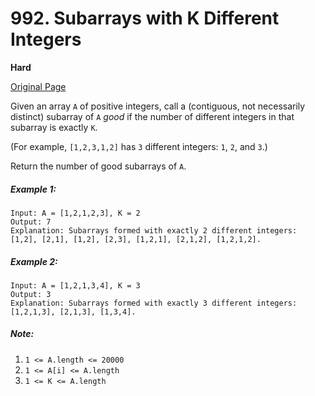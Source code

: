 # 992. Subarrays with K Different Integers

**Hard**

[Original Page](https://leetcode.com/problems/subarrays-with-k-different-integers/)

Given an array `A` of positive integers, call a (contiguous, not necessarily distinct) subarray of `A` _good_ if the number of different integers in that subarray is exactly `K`.

(For example, `[1,2,3,1,2]` has `3` different integers: `1`, `2`, and `3`.)

Return the number of good subarrays of `A`.

##### Example 1:
```
Input: A = [1,2,1,2,3], K = 2
Output: 7
Explanation: Subarrays formed with exactly 2 different integers: [1,2], [2,1], [1,2], [2,3], [1,2,1], [2,1,2], [1,2,1,2].
```

##### Example 2:
```
Input: A = [1,2,1,3,4], K = 3
Output: 3
Explanation: Subarrays formed with exactly 3 different integers: [1,2,1,3], [2,1,3], [1,3,4].
```

##### Note:
1. `1 <= A.length <= 20000`
2. `1 <= A[i] <= A.length`
3. `1 <= K <= A.length`
